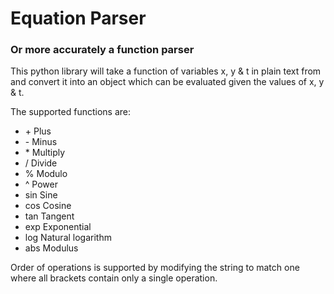 # Equation Parser
### Or more accurately a function parser

This python library will take a function of variables x, y & t in plain text from and convert it into an object which can be evaluated given the values of x, y & t.

The supported functions are:
- \+ Plus
- \- Minus
- \* Multiply
- / Divide
- % Modulo
- ^ Power
- sin Sine
- cos Cosine
- tan Tangent
- exp Exponential
- log Natural logarithm
- abs Modulus

Order of operations is supported by modifying the string to match one where all brackets contain only a single operation.